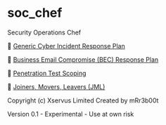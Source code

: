 # soc_chef
Security Operations Chef

🔐 [Generic Cyber Incident Response Plan](https://mr-r3b00t.github.io/soc_chef/processes/ir/generic_incident_response.html)

📧 [Business Email Compromise (BEC) Response Plan](https://mr-r3b00t.github.io/soc_chef/processes/ir/bec.html)

🔐 [Penetration Test Scoping](https://mr-r3b00t.github.io/soc_chef/processes/assuance/pentest_scoping.html)

🔐 [Joiners, Movers, Leavers (JML)](https://mr-r3b00t.github.io/soc_chef/processes/identitymanagement/joinersmoversleavers.html)


Copyright (c) Xservus Limited
Created by mRr3b00t

Version 0.1 - Experimental - Use at own risk
